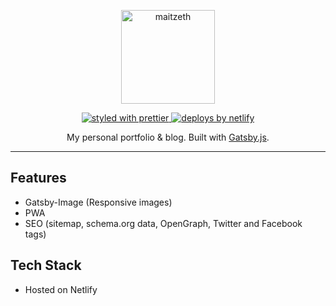 <p align="center">
  <a href="https://andremz.me">
    <img
      src="https://andremz.me/static/ab4c5098c99bba154300c822e176d82d/fd998/logo.png"
      height="150"
      width="150"
      alt="maitzeth"
      title="maitzeth"
    />
  </a>
</p>

<p align="center">
  <a href="https://github.com/prettier/prettier">
    <img
      src="https://img.shields.io/badge/styled_with-prettier-ff69b4.svg?style=flat-square"
      alt="styled with prettier"
    />
  </a>
  <a href="https://www.netlify.com">
    <img
      src="https://img.shields.io/badge/deploys%20by-netlify-00c7b7.svg?style=flat-square"
      alt="deploys by netlify"
    />
  </a>
</p>

<p align="center">
  My personal portfolio & blog. Built with <a href="https://www.gatsbyjs.org">Gatsby.js</a>.
</p>

---

## Features

- Gatsby-Image (Responsive images)
- PWA
- SEO (sitemap, schema.org data, OpenGraph, Twitter and Facebook tags)

## Tech Stack

- Hosted on Netlify
